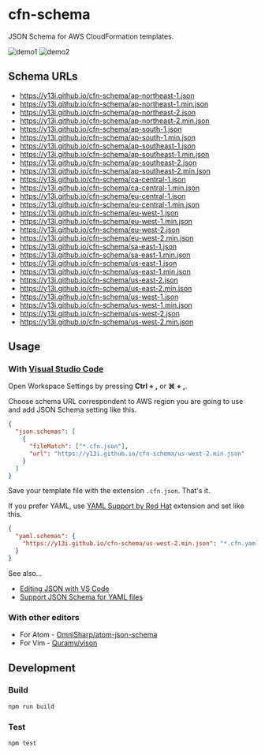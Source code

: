 # cfn-schema

JSON Schema for AWS CloudFormation templates.

![demo1](examples/1.gif)
![demo2](examples/2.gif)

## Schema URLs

- https://y13i.github.io/cfn-schema/ap-northeast-1.json
- https://y13i.github.io/cfn-schema/ap-northeast-1.min.json
- https://y13i.github.io/cfn-schema/ap-northeast-2.json
- https://y13i.github.io/cfn-schema/ap-northeast-2.min.json
- https://y13i.github.io/cfn-schema/ap-south-1.json
- https://y13i.github.io/cfn-schema/ap-south-1.min.json
- https://y13i.github.io/cfn-schema/ap-southeast-1.json
- https://y13i.github.io/cfn-schema/ap-southeast-1.min.json
- https://y13i.github.io/cfn-schema/ap-southeast-2.json
- https://y13i.github.io/cfn-schema/ap-southeast-2.min.json
- https://y13i.github.io/cfn-schema/ca-central-1.json
- https://y13i.github.io/cfn-schema/ca-central-1.min.json
- https://y13i.github.io/cfn-schema/eu-central-1.json
- https://y13i.github.io/cfn-schema/eu-central-1.min.json
- https://y13i.github.io/cfn-schema/eu-west-1.json
- https://y13i.github.io/cfn-schema/eu-west-1.min.json
- https://y13i.github.io/cfn-schema/eu-west-2.json
- https://y13i.github.io/cfn-schema/eu-west-2.min.json
- https://y13i.github.io/cfn-schema/sa-east-1.json
- https://y13i.github.io/cfn-schema/sa-east-1.min.json
- https://y13i.github.io/cfn-schema/us-east-1.json
- https://y13i.github.io/cfn-schema/us-east-1.min.json
- https://y13i.github.io/cfn-schema/us-east-2.json
- https://y13i.github.io/cfn-schema/us-east-2.min.json
- https://y13i.github.io/cfn-schema/us-west-1.json
- https://y13i.github.io/cfn-schema/us-west-1.min.json
- https://y13i.github.io/cfn-schema/us-west-2.json
- https://y13i.github.io/cfn-schema/us-west-2.min.json

## Usage

### With [Visual Studio Code](https://code.visualstudio.com/)

Open Workspace Settings by pressing **Ctrl + ,** or **⌘ + ,**.

Choose schema URL correspondent to AWS region you are going to use and add JSON Schema setting like this.

```json
{
  "json.schemas": [
    {
      "fileMatch": ["*.cfn.json"],
      "url": "https://y13i.github.io/cfn-schema/us-west-2.min.json"
    }
  ]
}
```

Save your template file with the extension `.cfn.json`. That's it.

If you prefer YAML, use [YAML Support by Red Hat](https://marketplace.visualstudio.com/items?itemName=redhat.vscode-yaml) extension and set like this.

```json
{
  "yaml.schemas": {
    "https://y13i.github.io/cfn-schema/us-west-2.min.json": "*.cfn.yaml"
  }
}
```

See also...

- [Editing JSON with VS Code](https://code.visualstudio.com/docs/languages/json)
- [Support JSON Schema for YAML files](https://github.com/Microsoft/vscode/issues/1176)

### With other editors

- For Atom - [OmniSharp/atom-json-schema](https://github.com/OmniSharp/atom-json-schema)
- For Vim - [Quramy/vison](https://github.com/Quramy/vison)

## Development

### Build

```sh
npm run build
```

### Test

```sh
npm test
```
